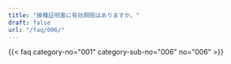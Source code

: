 ```yaml
---
title: "接種証明書に有効期限はありますか。"
draft: false
url: "/faq/006/"
---
```


{{< faq category-no="001" category-sub-no="006" no="006" >}}
